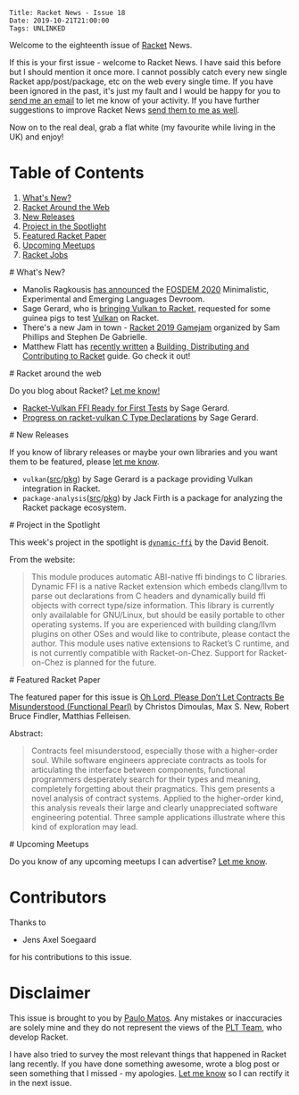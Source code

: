     Title: Racket News - Issue 18
    Date: 2019-10-21T21:00:00
	Tags: UNLINKED

Welcome to the eighteenth issue of [Racket](https://www.racket-lang.org) News. 

If this is your first issue - welcome to Racket News. I have said this before but I should mention it once more. I cannot possibly catch every new single Racket app/post/package, etc on the web every single time. If you have been ignored in the past, it's just my fault and I would be happy for you to [send me an email](mailto:pmatos@linki.tools) to let me know of your activity. If you have further suggestions to improve Racket News [send them to me as well](mailto:pmatos@linki.tools).

Now on to the real deal, grab a flat white (my favourite while living in the UK) and enjoy!

# Table of Contents

1. [What's New?](#whatsnew)
2. [Racket Around the Web](#aroundtheweb)
3. [New Releases](#newreleases)
4. [Project in the Spotlight](#spotlight)
5. [Featured Racket Paper](#featuredpaper)
6. [Upcoming Meetups](#meetups)
7. [Racket Jobs](#jobs)

<div id='whatsnew'/>
# What's New?

* Manolis Ragkousis [has announced](https://groups.google.com/d/msg/racket-users/ei8It3D7pyE/TdwxOrJ8BgAJ) the [FOSDEM 2020](https://fosdem.org/2020/) Minimalistic, Experimental and Emerging Languages Devroom. 
* Sage Gerard, who is [bringing Vulkan to Racket](https://groups.google.com/d/msg/racket-users/79cq-ahp-8g/7J70u84KBgAJ), requested for some guinea pigs to test [Vulkan](https://www.khronos.org/vulkan/) on Racket.
* There's a new Jam in town - [Racket 2019 Gamejam](https://itch.io/jam/racket-2019-gamejam) organized by Sam Phillips and Stephen De Gabrielle. 
* Matthew Flatt has [recently written](https://github.com/racket/racket/commit/32b7b6d697b6a635d106dba2ebb5e5025f37e055) a [Building, Distributing and Contributing to Racket](https://docs.racket-lang.org/racket-build-guide/index.html) guide. Go check it out! 

<div id='aroundtheweb'/>
# Racket around the web

Do you blog about Racket? [Let me know!](mailto:pmatos@linki.tools)

* [Racket-Vulkan FFI Ready for First Tests](https://sagegerard.com/racket-vulkan-before-testing.html) by Sage Gerard.
* [Progress on racket-vulkan C Type Declarations](https://sagegerard.com/racket-vulkan-types-done.html) by Sage Gerard.

<div id='newreleases'/>
# New Releases

If you know of library releases or maybe your own libraries and you want them to be featured, please [let me know](mailto:pmatos@linki.tools).

* `vulkan`([src](https://github.com/zyrolasting/racket-vulkan/)/[pkg](https://pkgs.racket-lang.org/package/vulkan)) by Sage Gerard is a package providing Vulkan integration in Racket.
* `package-analysis`([src](https://github.com/jackfirth/package-analysis/)/[pkg](https://pkgs.racket-lang.org/package/package-analysis)) by Jack Firth is a package for analyzing the Racket package ecosystem.

<div id='spotlight'/>
# Project in the Spotlight

This week's project in the spotlight is [`dynamic-ffi`](https://github.com/dbenoit17/dynamic-ffi) by the David Benoit. 

From the website:

> This module produces automatic ABI-native ffi bindings to C libraries. Dynamic FFI is a native Racket extension which embeds clang/llvm to parse out declarations from C headers and dynamically build ffi objects with correct type/size information. This library is currently only availalable for GNU/Linux, but should be easily portable to other operating systems. If you are experienced with building clang/llvm plugins on other OSes and would like to contribute, please contact the author. This module uses native extensions to Racket’s C runtime, and is not currently compatible with Racket-on-Chez. Support for Racket-on-Chez is planned for the future.

<div id='featuredpaper'/>
# Featured Racket Paper

The featured paper for this issue is [Oh Lord, Please Don’t Let Contracts Be Misunderstood (Functional Pearl)](https://drive.google.com/file/d/1M47csz9x_sDYgVqHVpBoSWODvfsM_45_/view?usp=sharing) by Christos Dimoulas, Max S. New, Robert Bruce Findler, Matthias Felleisen.

Abstract:

> Contracts feel misunderstood, especially those with a higher-order soul. While software engineers appreciate contracts as tools for articulating the interface between components, functional programmers desperately search for their types and meaning, completely forgetting about their pragmatics.
> This gem presents a novel analysis of contract systems. Applied to the higher-order kind, this analysis reveals their large and clearly unappreciated software engineering potential. Three sample applications illustrate where this kind of exploration may lead.

<div id='meetups'/>
# Upcoming Meetups

Do you know of any upcoming meetups I can advertise? [Let me know](mailto:pmatos@linki.tools).

# Contributors

Thanks to

* Jens Axel Soegaard

for his contributions to this issue.

# Disclaimer

This issue is brought to you by [Paulo Matos](mailto:pmatos@linki.tools). Any mistakes or inaccuracies are solely mine and
they do not represent the views of the [PLT Team](http://www.racket-lang.org/team.html), who develop Racket.

I have also tried to survey the most relevant things that happened in Racket lang recently. If you have done something awesome, wrote a blog post or seen something that I missed - my apologies. [Let me know](mailto:pmatos@linki.tools) so I can rectify it in the next issue.
